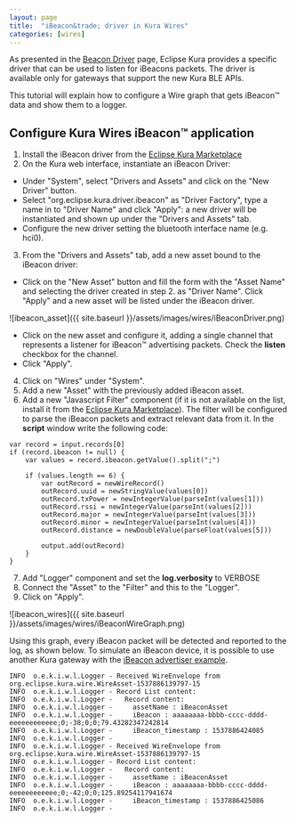 ```yaml
---
layout: page
title:  "iBeacon&trade; driver in Kura Wires"
categories: [wires]
---
```


As presented in the [Beacon Driver](/kura/devices/2-beacon-drivers.html) page, Eclipse Kura provides a specific driver that can be used to listen for iBeacons packets. The driver is available only for gateways that support the new Kura BLE APIs.

This tutorial will explain how to configure a Wire graph that gets iBeacon&trade; data and show them to a logger.

## Configure Kura Wires iBeacon&trade; application

1. Install the iBeacon driver from the [Eclipse Kura Marketplace](https://marketplace.eclipse.org/content/ibeacon-driver-eclipse-kura-4xy)
2. On the Kura web interface, instantiate an iBeacon Driver:
  * Under "System", select "Drivers and Assets" and click on the "New Driver" button.
  * Select "org.eclipse.kura.driver.ibeacon" as "Driver Factory", type a name in to "Driver Name" and click "Apply": a new driver will be instantiated and shown up under the "Drivers and Assets" tab.
  * Configure the new driver setting the bluetooth interface name (e.g. hci0).
3. From the "Drivers and Assets" tab, add a new asset bound to the iBeacon driver:
  * Click on the "New Asset" button and fill the form with the "Asset Name" and selecting the driver created in step 2. as "Driver Name". Click "Apply" and a new asset will be listed under the iBeacon driver.

  ![ibeacon_asset]({{ site.baseurl }}/assets/images/wires/iBeaconDriver.png)

  * Click on the new asset and configure it, adding a single channel that represents a listener for iBeacon&trade; advertising packets. Check the **listen** checkbox for the channel.
  * Click "Apply".
4. Click on "Wires" under "System".
5. Add a new "Asset" with the previously added iBeacon asset.
6. Add a new "Javascript Filter" component (if it is not available on the list, install it from the [Eclipse Kura Marketplace](https://marketplace.eclipse.org/content/wires-script-filter-kura-4xy)). The filter will be configured to parse the iBeacon packets and extract relevant data from it. In the **script** window write the following code:
   
```
var record = input.records[0]
if (record.ibeacon != null) {
    var values = record.ibeacon.getValue().split(";")

    if (values.length == 6) {
        var outRecord = newWireRecord()
        outRecord.uuid = newStringValue(values[0])  
        outRecord.txPower = newIntegerValue(parseInt(values[1]))
        outRecord.rssi = newIntegerValue(parseInt(values[2]))
        outRecord.major = newIntegerValue(parseInt(values[3]))
        outRecord.minor = newIntegerValue(parseInt(values[4]))
        outRecord.distance = newDoubleValue(parseFloat(values[5]))

        output.add(outRecord)
    }
}
```

7. Add "Logger" component and set the **log.verbosity** to VERBOSE
8. Connect the "Asset" to the "Filter" and this to the "Logger".
9. Click on "Apply".

![ibeacon_wires]({{ site.baseurl }}/assets/images/wires/iBeaconWireGraph.png)

Using this graph, every iBeacon packet will be detected and reported to the log, as shown below. To simulate an iBeacon device, it is possible to use another Kura gateway with the [iBeacon advertiser example](https://github.com/eclipse/kura/tree/develop/kura/examples/org.eclipse.kura.example.ibeacon.advertiser).

```
INFO  o.e.k.i.w.l.Logger - Received WireEnvelope from org.eclipse.kura.wire.WireAsset-1537886139797-15
INFO  o.e.k.i.w.l.Logger - Record List content:
INFO  o.e.k.i.w.l.Logger -   Record content:
INFO  o.e.k.i.w.l.Logger -     assetName : iBeaconAsset
INFO  o.e.k.i.w.l.Logger -     iBeacon : aaaaaaaa-bbbb-cccc-dddd-eeeeeeeeeeee;0;-38;0;0;79.43282347242814
INFO  o.e.k.i.w.l.Logger -     iBeacon_timestamp : 1537886424085
INFO  o.e.k.i.w.l.Logger -
INFO  o.e.k.i.w.l.Logger - Received WireEnvelope from org.eclipse.kura.wire.WireAsset-1537886139797-15
INFO  o.e.k.i.w.l.Logger - Record List content:
INFO  o.e.k.i.w.l.Logger -   Record content:
INFO  o.e.k.i.w.l.Logger -     assetName : iBeaconAsset
INFO  o.e.k.i.w.l.Logger -     iBeacon : aaaaaaaa-bbbb-cccc-dddd-eeeeeeeeeeee;0;-42;0;0;125.89254117941674
INFO  o.e.k.i.w.l.Logger -     iBeacon_timestamp : 1537886425086
INFO  o.e.k.i.w.l.Logger -
```